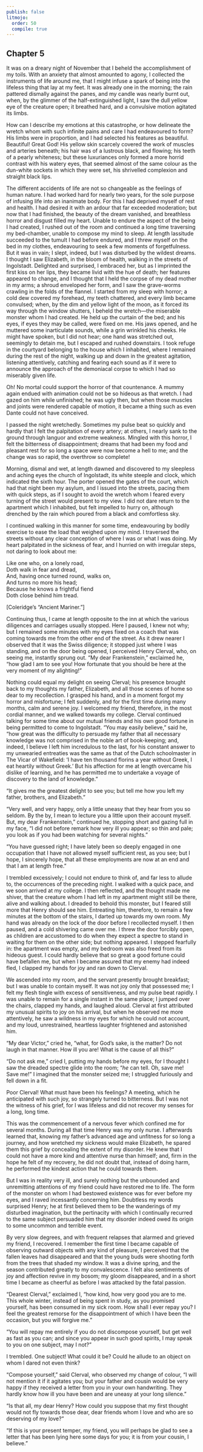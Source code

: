 ```yaml
---
publish: false
litmojo:
  order: 50
  compile: true
---
```


## Chapter 5

It was on a dreary night of November that I beheld the accomplishment of my toils. With an anxiety that almost amounted to agony, I collected the instruments of life around me, that I might infuse a spark of being into the lifeless thing that lay at my feet. It was already one in the morning; the rain pattered dismally against the panes, and my candle was nearly burnt out, when, by the glimmer of the half-extinguished light, I saw the dull yellow eye of the creature open; it breathed hard, and a convulsive motion agitated its limbs.

How can I describe my emotions at this catastrophe, or how delineate the wretch whom with such infinite pains and care I had endeavoured to form? His limbs were in proportion, and I had selected his features as beautiful. Beautiful! Great God! His yellow skin scarcely covered the work of muscles and arteries beneath; his hair was of a lustrous black, and flowing; his teeth of a pearly whiteness; but these luxuriances only formed a more horrid contrast with his watery eyes, that seemed almost of the same colour as the dun-white sockets in which they were set, his shrivelled complexion and straight black lips.

The different accidents of life are not so changeable as the feelings of human nature. I had worked hard for nearly two years, for the sole purpose of infusing life into an inanimate body. For this I had deprived myself of rest and health. I had desired it with an ardour that far exceeded moderation; but now that I had finished, the beauty of the dream vanished, and breathless horror and disgust filled my heart. Unable to endure the aspect of the being I had created, I rushed out of the room and continued a long time traversing my bed-chamber, unable to compose my mind to sleep. At length lassitude succeeded to the tumult I had before endured, and I threw myself on the bed in my clothes, endeavouring to seek a few moments of forgetfulness. But it was in vain; I slept, indeed, but I was disturbed by the wildest dreams. I thought I saw Elizabeth, in the bloom of health, walking in the streets of Ingolstadt. Delighted and surprised, I embraced her, but as I imprinted the first kiss on her lips, they became livid with the hue of death; her features appeared to change, and I thought that I held the corpse of my dead mother in my arms; a shroud enveloped her form, and I saw the grave-worms crawling in the folds of the flannel. I started from my sleep with horror; a cold dew covered my forehead, my teeth chattered, and every limb became convulsed; when, by the dim and yellow light of the moon, as it forced its way through the window shutters, I beheld the wretch—the miserable monster whom I had created. He held up the curtain of the bed; and his eyes, if eyes they may be called, were fixed on me. His jaws opened, and he muttered some inarticulate sounds, while a grin wrinkled his cheeks. He might have spoken, but I did not hear; one hand was stretched out, seemingly to detain me, but I escaped and rushed downstairs. I took refuge in the courtyard belonging to the house which I inhabited, where I remained during the rest of the night, walking up and down in the greatest agitation, listening attentively, catching and fearing each sound as if it were to announce the approach of the demoniacal corpse to which I had so miserably given life.

Oh! No mortal could support the horror of that countenance. A mummy again endued with animation could not be so hideous as that wretch. I had gazed on him while unfinished; he was ugly then, but when those muscles and joints were rendered capable of motion, it became a thing such as even Dante could not have conceived.

I passed the night wretchedly. Sometimes my pulse beat so quickly and hardly that I felt the palpitation of every artery; at others, I nearly sank to the ground through languor and extreme weakness. Mingled with this horror, I felt the bitterness of disappointment; dreams that had been my food and pleasant rest for so long a space were now become a hell to me; and the change was so rapid, the overthrow so complete!

Morning, dismal and wet, at length dawned and discovered to my sleepless and aching eyes the church of Ingolstadt, its white steeple and clock, which indicated the sixth hour. The porter opened the gates of the court, which had that night been my asylum, and I issued into the streets, pacing them with quick steps, as if I sought to avoid the wretch whom I feared every turning of the street would present to my view. I did not dare return to the apartment which I inhabited, but felt impelled to hurry on, although drenched by the rain which poured from a black and comfortless sky.

I continued walking in this manner for some time, endeavouring by bodily exercise to ease the load that weighed upon my mind. I traversed the streets without any clear conception of where I was or what I was doing. My heart palpitated in the sickness of fear, and I hurried on with irregular steps, not daring to look about me:

Like one who, on a lonely road,  
Doth walk in fear and dread,  
And, having once turned round, walks on,  
And turns no more his head;  
Because he knows a frightful fiend  
Doth close behind him tread.  
  
[Coleridge’s “Ancient Mariner.”]  

Continuing thus, I came at length opposite to the inn at which the various diligences and carriages usually stopped. Here I paused, I knew not why; but I remained some minutes with my eyes fixed on a coach that was coming towards me from the other end of the street. As it drew nearer I observed that it was the Swiss diligence; it stopped just where I was standing, and on the door being opened, I perceived Henry Clerval, who, on seeing me, instantly sprung out. “My dear Frankenstein,” exclaimed he, “how glad I am to see you! How fortunate that you should be here at the very moment of my alighting!”

Nothing could equal my delight on seeing Clerval; his presence brought back to my thoughts my father, Elizabeth, and all those scenes of home so dear to my recollection. I grasped his hand, and in a moment forgot my horror and misfortune; I felt suddenly, and for the first time during many months, calm and serene joy. I welcomed my friend, therefore, in the most cordial manner, and we walked towards my college. Clerval continued talking for some time about our mutual friends and his own good fortune in being permitted to come to Ingolstadt. “You may easily believe,” said he, “how great was the difficulty to persuade my father that all necessary knowledge was not comprised in the noble art of book-keeping; and, indeed, I believe I left him incredulous to the last, for his constant answer to my unwearied entreaties was the same as that of the Dutch schoolmaster in The Vicar of Wakefield: ‘I have ten thousand florins a year without Greek, I eat heartily without Greek.’ But his affection for me at length overcame his dislike of learning, and he has permitted me to undertake a voyage of discovery to the land of knowledge.”

“It gives me the greatest delight to see you; but tell me how you left my father, brothers, and Elizabeth.”

“Very well, and very happy, only a little uneasy that they hear from you so seldom. By the by, I mean to lecture you a little upon their account myself. But, my dear Frankenstein,” continued he, stopping short and gazing full in my face, “I did not before remark how very ill you appear; so thin and pale; you look as if you had been watching for several nights.”

“You have guessed right; I have lately been so deeply engaged in one occupation that I have not allowed myself sufficient rest, as you see; but I hope, I sincerely hope, that all these employments are now at an end and that I am at length free.”

I trembled excessively; I could not endure to think of, and far less to allude to, the occurrences of the preceding night. I walked with a quick pace, and we soon arrived at my college. I then reflected, and the thought made me shiver, that the creature whom I had left in my apartment might still be there, alive and walking about. I dreaded to behold this monster, but I feared still more that Henry should see him. Entreating him, therefore, to remain a few minutes at the bottom of the stairs, I darted up towards my own room. My hand was already on the lock of the door before I recollected myself. I then paused, and a cold shivering came over me. I threw the door forcibly open, as children are accustomed to do when they expect a spectre to stand in waiting for them on the other side; but nothing appeared. I stepped fearfully in: the apartment was empty, and my bedroom was also freed from its hideous guest. I could hardly believe that so great a good fortune could have befallen me, but when I became assured that my enemy had indeed fled, I clapped my hands for joy and ran down to Clerval.

We ascended into my room, and the servant presently brought breakfast; but I was unable to contain myself. It was not joy only that possessed me; I felt my flesh tingle with excess of sensitiveness, and my pulse beat rapidly. I was unable to remain for a single instant in the same place; I jumped over the chairs, clapped my hands, and laughed aloud. Clerval at first attributed my unusual spirits to joy on his arrival, but when he observed me more attentively, he saw a wildness in my eyes for which he could not account, and my loud, unrestrained, heartless laughter frightened and astonished him.

“My dear Victor,” cried he, “what, for God’s sake, is the matter? Do not laugh in that manner. How ill you are! What is the cause of all this?”

“Do not ask me,” cried I, putting my hands before my eyes, for I thought I saw the dreaded spectre glide into the room; “_he_ can tell. Oh, save me! Save me!” I imagined that the monster seized me; I struggled furiously and fell down in a fit.

Poor Clerval! What must have been his feelings? A meeting, which he anticipated with such joy, so strangely turned to bitterness. But I was not the witness of his grief, for I was lifeless and did not recover my senses for a long, long time.

This was the commencement of a nervous fever which confined me for several months. During all that time Henry was my only nurse. I afterwards learned that, knowing my father’s advanced age and unfitness for so long a journey, and how wretched my sickness would make Elizabeth, he spared them this grief by concealing the extent of my disorder. He knew that I could not have a more kind and attentive nurse than himself; and, firm in the hope he felt of my recovery, he did not doubt that, instead of doing harm, he performed the kindest action that he could towards them.

But I was in reality very ill, and surely nothing but the unbounded and unremitting attentions of my friend could have restored me to life. The form of the monster on whom I had bestowed existence was for ever before my eyes, and I raved incessantly concerning him. Doubtless my words surprised Henry; he at first believed them to be the wanderings of my disturbed imagination, but the pertinacity with which I continually recurred to the same subject persuaded him that my disorder indeed owed its origin to some uncommon and terrible event.

By very slow degrees, and with frequent relapses that alarmed and grieved my friend, I recovered. I remember the first time I became capable of observing outward objects with any kind of pleasure, I perceived that the fallen leaves had disappeared and that the young buds were shooting forth from the trees that shaded my window. It was a divine spring, and the season contributed greatly to my convalescence. I felt also sentiments of joy and affection revive in my bosom; my gloom disappeared, and in a short time I became as cheerful as before I was attacked by the fatal passion.

“Dearest Clerval,” exclaimed I, “how kind, how very good you are to me. This whole winter, instead of being spent in study, as you promised yourself, has been consumed in my sick room. How shall I ever repay you? I feel the greatest remorse for the disappointment of which I have been the occasion, but you will forgive me.”

“You will repay me entirely if you do not discompose yourself, but get well as fast as you can; and since you appear in such good spirits, I may speak to you on one subject, may I not?”

I trembled. One subject! What could it be? Could he allude to an object on whom I dared not even think?

“Compose yourself,” said Clerval, who observed my change of colour, “I will not mention it if it agitates you; but your father and cousin would be very happy if they received a letter from you in your own handwriting. They hardly know how ill you have been and are uneasy at your long silence.”

“Is that all, my dear Henry? How could you suppose that my first thought would not fly towards those dear, dear friends whom I love and who are so deserving of my love?”

“If this is your present temper, my friend, you will perhaps be glad to see a letter that has been lying here some days for you; it is from your cousin, I believe.”